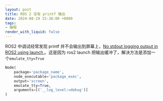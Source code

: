 ```yaml
---
layout: post
title: ROS 2 没有 printf 输出
date: 2024-08-29 15:38:00 +0800
tags: 
- 编程
render_with_liquid: false
---
```


ROS2 中调试经常发现 printf 并不会输出到屏幕上，[No stdout logging output in ROS2 using launch
](https://answers.ros.org/question/332829/no-stdout-logging-output-in-ros2-using-launch/)。这是因为 ros2 launch 把输出缓冲了，解决方法是添加一个`emulate_tty=True`
```python
Node(
    package='package_name',
    node_executable='package_exec',
    output='screen',
    emulate_tty=True,
    arguments=[('__log_level:=debug')]
)
```
